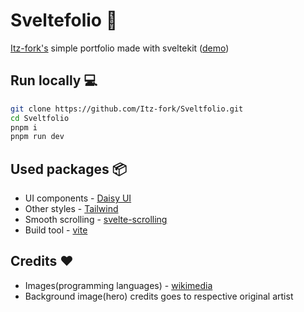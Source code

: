 # Sveltefolio 🦊
[Itz-fork's](https://github.com/Itz-fork) simple portfolio made with sveltekit ([demo](https://sveltefolio.vercel.app/))


## Run locally 💻
```bash
git clone https://github.com/Itz-fork/Sveltfolio.git
cd Sveltfolio
pnpm i
pnpm run dev
```


## Used packages 📦
- UI components - [Daisy UI](https://github.com/saadeghi/daisyui)
- Other styles - [Tailwind](http://tailwindcss.com/)
- Smooth scrolling - [svelte-scrolling](https://github.com/valmisson/svelte-scrolling)
- Build tool - [vite](https://vitejs.dev/)


## Credits ❤️
- Images(programming languages) - [wikimedia](https://commons.wikimedia.org/)
- Background image(hero) credits goes to respective original artist